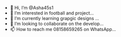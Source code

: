 - 👋 Hi, I’m @Asha45s1
- 👀 I’m interested in football and project...
- 🌱 I’m currently learning grapgic designs ...
- 💞️ I’m looking to collaborate on the develop...
- 📫 How to reach me 08158659265 on WhatsApp...

<!---
Asha45s1/Asha45s1 is a ✨ special ✨ repository because its `README.md` (this file) appears on your GitHub profile.
You can click the Preview link to take a look at your changes.
--->
